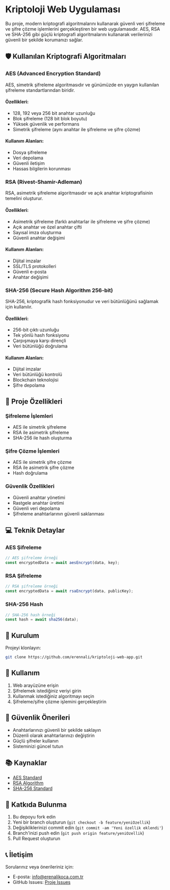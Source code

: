 # Kriptoloji Web Uygulaması

Bu proje, modern kriptografi algoritmalarını kullanarak güvenli veri şifreleme ve şifre çözme işlemlerini gerçekleştiren bir web uygulamasıdır. AES, RSA ve SHA-256 gibi güçlü kriptografi algoritmalarını kullanarak verilerinizi güvenli bir şekilde korumanızı sağlar.

## 🛡️ Kullanılan Kriptografi Algoritmaları

### AES (Advanced Encryption Standard)
AES, simetrik şifreleme algoritmasıdır ve günümüzde en yaygın kullanılan şifreleme standartlarından biridir.

#### Özellikleri:
- 128, 192 veya 256 bit anahtar uzunluğu
- Blok şifreleme (128 bit blok boyutu)
- Yüksek güvenlik ve performans
- Simetrik şifreleme (aynı anahtar ile şifreleme ve şifre çözme)

#### Kullanım Alanları:
- Dosya şifreleme
- Veri depolama
- Güvenli iletişim
- Hassas bilgilerin korunması

### RSA (Rivest-Shamir-Adleman)
RSA, asimetrik şifreleme algoritmasıdır ve açık anahtar kriptografisinin temelini oluşturur.

#### Özellikleri:
- Asimetrik şifreleme (farklı anahtarlar ile şifreleme ve şifre çözme)
- Açık anahtar ve özel anahtar çifti
- Sayısal imza oluşturma
- Güvenli anahtar değişimi

#### Kullanım Alanları:
- Dijital imzalar
- SSL/TLS protokolleri
- Güvenli e-posta
- Anahtar değişimi

### SHA-256 (Secure Hash Algorithm 256-bit)
SHA-256, kriptografik hash fonksiyonudur ve veri bütünlüğünü sağlamak için kullanılır.

#### Özellikleri:
- 256-bit çıktı uzunluğu
- Tek yönlü hash fonksiyonu
- Çarpışmaya karşı dirençli
- Veri bütünlüğü doğrulama

#### Kullanım Alanları:
- Dijital imzalar
- Veri bütünlüğü kontrolü
- Blockchain teknolojisi
- Şifre depolama

## 🚀 Proje Özellikleri

### Şifreleme İşlemleri
- AES ile simetrik şifreleme
- RSA ile asimetrik şifreleme
- SHA-256 ile hash oluşturma

### Şifre Çözme İşlemleri
- AES ile simetrik şifre çözme
- RSA ile asimetrik şifre çözme
- Hash doğrulama

### Güvenlik Özellikleri
- Güvenli anahtar yönetimi
- Rastgele anahtar üretimi
- Güvenli veri depolama
- Şifreleme anahtarlarının güvenli saklanması

## 💻 Teknik Detaylar

### AES Şifreleme
```javascript
// AES şifreleme örneği
const encryptedData = await aesEncrypt(data, key);
```

### RSA Şifreleme
```javascript
// RSA şifreleme örneği
const encryptedData = await rsaEncrypt(data, publicKey);
```

### SHA-256 Hash
```javascript
// SHA-256 hash örneği
const hash = await sha256(data);
```

## 🔧 Kurulum

Projeyi klonlayın:
```bash
git clone https://github.com/erennali/kriptoloji-web-app.git
```


## 📝 Kullanım

1. Web arayüzüne erişin
2. Şifrelemek istediğiniz veriyi girin
3. Kullanmak istediğiniz algoritmayı seçin
4. Şifreleme/şifre çözme işlemini gerçekleştirin

## 🔐 Güvenlik Önerileri

- Anahtarlarınızı güvenli bir şekilde saklayın
- Düzenli olarak anahtarlarınızı değiştirin
- Güçlü şifreler kullanın
- Sisteminizi güncel tutun

## 📚 Kaynaklar

- [AES Standard](https://nvlpubs.nist.gov/nistpubs/FIPS/NIST.FIPS.197.pdf)
- [RSA Algorithm](https://tools.ietf.org/html/rfc8017)
- [SHA-256 Standard](https://nvlpubs.nist.gov/nistpubs/FIPS/NIST.FIPS.180-4.pdf)

## 🤝 Katkıda Bulunma

1. Bu depoyu fork edin
2. Yeni bir branch oluşturun (`git checkout -b feature/yeniOzellik`)
3. Değişikliklerinizi commit edin (`git commit -am 'Yeni özellik eklendi'`)
4. Branch'inizi push edin (`git push origin feature/yeniOzellik`)
5. Pull Request oluşturun


## 📞 İletişim

Sorularınız veya önerileriniz için:
- E-posta: info@erenalikoca.com.tr
- GitHub Issues: [Proje Issues](https://github.com/erennali/kriptoloji-web-app/issues) 